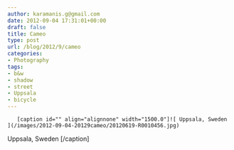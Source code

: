 ```yaml
---
author: karamanis.g@gmail.com
date: 2012-09-04 17:31:01+00:00
draft: false
title: Cameo
type: post
url: /blog/2012/9/cameo
categories:
- Photography
tags:
- b&w
- shadow
- street
- Uppsala
- bicycle
---
```



  
       [caption id="" align="alignnone" width="1500.0"]![ Uppsala, Sweden ](/images/2012-09-04-20129cameo/20120619-R0010456.jpg)
 Uppsala, Sweden [/caption]
